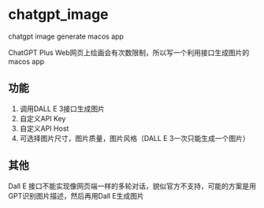 # chatgpt_image
 chatgpt image generate macos app
 
ChatGPT Plus Web网页上绘画会有次数限制，所以写一个利用接口生成图片的macos app

## 功能
1. 调用DALL E 3接口生成图片
2. 自定义API Key
3. 自定义API Host
4. 可选择图片尺寸，图片质量，图片风格（DALL E 3一次只能生成一个图片）

## 其他
Dall E 接口不能实现像网页端一样的多轮对话，貌似官方不支持，可能的方案是用GPT识别图片描述，然后再用Dall E生成图片
